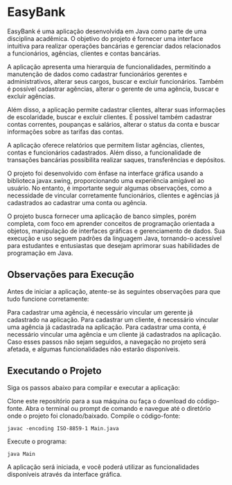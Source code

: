 # EasyBank

EasyBank é uma aplicação desenvolvida em Java como parte de uma disciplina acadêmica. O objetivo do projeto é fornecer uma interface intuitiva para realizar operações bancárias e gerenciar dados relacionados a funcionários, agências, clientes e contas bancárias.

A aplicação apresenta uma hierarquia de funcionalidades, permitindo a manutenção de dados como cadastrar funcionários gerentes e administrativos, alterar seus cargos, buscar e excluir funcionários. Também é possível cadastrar agências, alterar o gerente de uma agência, buscar e excluir agências.

Além disso, a aplicação permite cadastrar clientes, alterar suas informações de escolaridade, buscar e excluir clientes. É possível também cadastrar contas correntes, poupanças e salários, alterar o status da conta e buscar informações sobre as tarifas das contas.

A aplicação oferece relatórios que permitem listar agências, clientes, contas e funcionários cadastrados. Além disso, a funcionalidade de transações bancárias possibilita realizar saques, transferências e depósitos.

O projeto foi desenvolvido com ênfase na interface gráfica usando a biblioteca javax.swing, proporcionando uma experiência amigável ao usuário. No entanto, é importante seguir algumas observações, como a necessidade de vincular corretamente funcionários, clientes e agências já cadastrados ao cadastrar uma conta ou agência.

O projeto busca fornecer uma aplicação de banco simples, porém completa, com foco em aprender conceitos de programação orientada a objetos, manipulação de interfaces gráficas e gerenciamento de dados. Sua execução e uso seguem padrões da linguagem Java, tornando-o acessível para estudantes e entusiastas que desejam aprimorar suas habilidades de programação em Java.

## Observações para Execução

Antes de iniciar a aplicação, atente-se às seguintes observações para que tudo funcione corretamente:

Para cadastrar uma agência, é necessário vincular um gerente já cadastrado na aplicação.
Para cadastrar um cliente, é necessário vincular uma agência já cadastrada na aplicação.
Para cadastrar uma conta, é necessário vincular uma agência e um cliente já cadastrados na aplicação.
Caso esses passos não sejam seguidos, a navegação no projeto será afetada, e algumas funcionalidades não estarão disponíveis.

## Executando o Projeto
Siga os passos abaixo para compilar e executar a aplicação:

Clone este repositório para a sua máquina ou faça o download do código-fonte.
Abra o terminal ou prompt de comando e navegue até o diretório onde o projeto foi clonado/baixado.
Compile o código-fonte:
```
javac -encoding ISO-8859-1 Main.java
```
Execute o programa:
```
java Main
```
A aplicação será iniciada, e você poderá utilizar as funcionalidades disponíveis através da interface gráfica.

